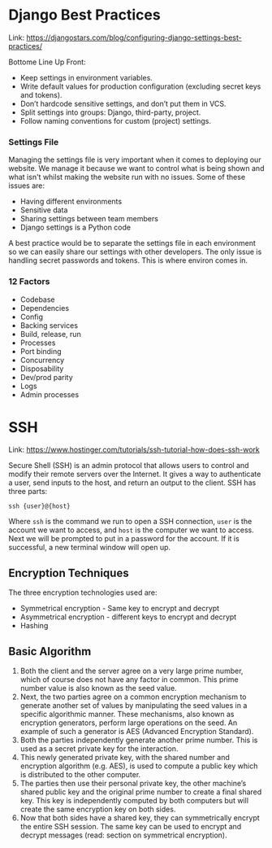 # Django Best Practices
Link: https://djangostars.com/blog/configuring-django-settings-best-practices/

Bottome Line Up Front:

- Keep settings in environment variables.
- Write default values for production configuration (excluding secret keys and tokens).
- Don’t hardcode sensitive settings, and don’t put them in VCS.
- Split settings into groups: Django, third-party, project.
- Follow naming conventions for custom (project) settings.

### Settings File
Managing the settings file is very important when it comes to deploying our website. We manage it because we want to control what is being shown and what isn't whilst making the website run with no issues. Some of these issues are: 

- Having different environments
- Sensitive data
- Sharing settings between team members 
- Django settings is a Python code

A best practice would be to separate the settings file in each environment so we can easily share our settings with other developers. The only issue is handling secret passwords and tokens. This is where environ comes in.

### 12 Factors 

- Codebase
- Dependencies
- Config
- Backing services
- Build, release, run
- Processes
- Port binding
- Concurrency
- Disposability
- Dev/prod parity
- Logs
- Admin processes

# SSH
Link: https://www.hostinger.com/tutorials/ssh-tutorial-how-does-ssh-work

Secure Shell (SSH) is an admin protocol that allows users to control and modify their remote servers over the Internet. It gives a way to authenticate a user, send inputs to the host, and return an output to the client. SSH has three parts:

```
ssh {user}@{host}
```

Where `ssh` is the command we run to open a SSH connection, `user` is the account we want to access, and `host` is the computer we want to access. Next we will be prompted to put in a password for the account. If it is successful, a new terminal window will open up.

## Encryption Techniques

The three encryption technologies used are:

- Symmetrical encryption - Same key to encrypt and decrypt
- Asymmetrical encryption - different keys to encrypt and decrypt
- Hashing 

## Basic Algorithm

1. Both the client and the server agree on a very large prime number, which of course does not have any factor in common. This prime number value is also known as the seed value.
2. Next, the two parties agree on a common encryption mechanism to generate another set of values by manipulating the seed values in a specific algorithmic manner. These mechanisms, also known as encryption generators, perform large operations on the seed. An example of such a generator is AES (Advanced Encryption Standard).
3. Both the parties independently generate another prime number. This is used as a secret private key for the interaction.
4. This newly generated private key, with the shared number and encryption algorithm (e.g. AES), is used to compute a public key which is distributed to the other computer.
5. The parties then use their personal private key, the other machine’s shared public key and the original prime number to create a final shared key. This key is independently computed by both computers but will create the same encryption key on both sides.
6. Now that both sides have a shared key, they can symmetrically encrypt the entire SSH session. The same key can be used to encrypt and decrypt messages (read: section on symmetrical encryption).


